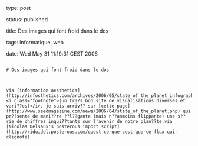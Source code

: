 type: post
status: published
title: Des images qui font froid dans le dos
tags: informatique, web
date: Wed May 31 11:19:31 CEST 2006
~~~~~~
# Des images qui font froid dans le dos

Via [information aesthetics](http://infosthetics.com/archives/2006/05/state_of_the_planet_infographics.html)<i class="footnote">(un tr??s bon site de visualisations diverses et vari??es)</i>, je suis arriv?? sur [cette page](http://www.seedmagazine.com/news/2006/04/state_of_the_planet.php) qui pr??sente de mani??re ??l??gante (mais n??anmoins flippante) une s??rie de chiffres inqui??tants sur l'avenir de notre plan??te.via [Nicolas Delsaux's posterous import script](http://riduidel.posterous.com/quest-ce-que-cest-que-ce-flux-qui-clignote)